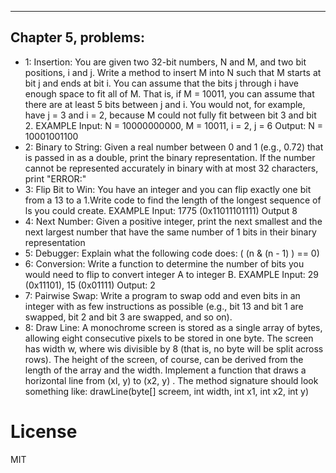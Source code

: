 ------------
Chapter 5, problems:
------------

* 1: Insertion: You are given two 32-bit numbers, N and M, and two bit positions, i and
     j. Write a method to insert M into N such that M starts at bit j and ends at bit i. You
     can assume that the bits j through i have enough space to fit all of M. That is, if
     M = 10011, you can assume that there are at least 5 bits between j and i. You would not, for
     example, have j = 3 and i = 2, because M could not fully fit between bit 3 and bit 2.
     EXAMPLE
     Input: N = 10000000000, M = 10011,  i = 2, j = 6
     Output: N = 10001001100
* 2: Binary to String: Given a real number between 0 and 1 (e.g., 0.72) that is passed in as a double, print
     the binary representation. If the number cannot be represented accurately in binary with at most 32
     characters, print "ERROR:"
* 3: Flip Bit to Win: You have an integer and you can flip exactly one bit from a 13 to a 1.Write code to
     find the length of the longest sequence of ls you could create.
     EXAMPLE
     Input:   1775 (0x11011101111)
     Output   8
* 4: Next Number: Given a positive integer, print the next smallest and the next largest number that
     have the same number of 1 bits in their binary representation
* 5: Debugger: Explain what the following code does: ( (n & (n - 1) ) == 0)
* 6: Conversion: Write a function to determine the number of bits you would need to flip to convert
     integer A to integer B.
     EXAMPLE
     Input:   29 (0x11101), 15 (0x01111)
     Output:  2
* 7: Pairwise Swap: Write a program to swap odd and even bits in an integer with as few instructions as
     possible (e.g., bit 13 and bit 1 are swapped, bit 2 and bit 3 are swapped, and so on).
* 8: Draw Line: A monochrome screen is stored as a single array of bytes, allowing eight consecutive
     pixels to be stored in one byte. The screen has width w, where wis divisible by 8 (that is, no byte will
     be split across rows). The height of the screen, of course, can be derived from the length of the array
     and the width. Implement a function that draws a horizontal line from (xl, y) to (x2, y) .
     The method signature should look something like: 
     drawLine(byte[] screem, int width, int x1, int x2, int y)
# License

MIT
